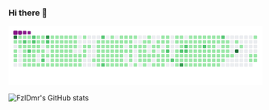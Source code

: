 ### Hi there 👋

<!--
**FzlDmr/FzlDmr** is a ✨ _special_ ✨ repository because its `README.md` (this file) appears on your GitHub profile.

Here are some ideas to get you started:

- 🔭 I’m currently working on ...
- 🌱 I’m currently learning ...
- 👯 I’m looking to collaborate on ...
- 🤔 I’m looking for help with ...
- 💬 Ask me about ...
- 📫 How to reach me: ...
- 😄 Pronouns: ...
- ⚡ Fun fact: ...
-->

<img src="github-contribution-grid-snake.gif" width="auto">


![FzlDmr's GitHub stats](https://github-readme-stats.vercel.app/api?username=FzlDmr&show_icons=true&theme=dark)
